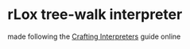 # rLox tree-walk interpreter

made following the [Crafting Interpreters](https://craftinginterpreters.com/) guide online
